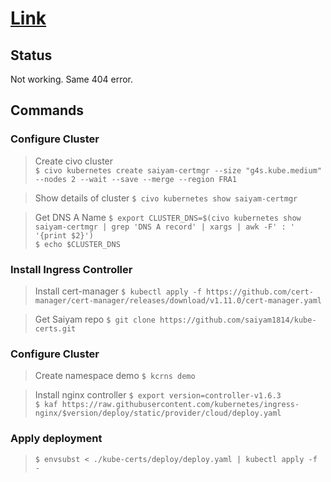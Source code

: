 # [Link](https://youtu.be/KAa2l0oycOk?t=979)

## Status

Not working. Same 404 error.

## Commands

### Configure Cluster

> Create civo cluster \
> `$ civo kubernetes create saiyam-certmgr --size "g4s.kube.medium" --nodes 2 --wait --save --merge --region FRA1`

> Show details of cluster
> `$ civo kubernetes show saiyam-certmgr`

> Get DNS A Name
> `$ export CLUSTER_DNS=$(civo kubernetes show saiyam-certmgr | grep 'DNS A record' | xargs | awk -F' : ' '{print $2}')` \
> `$ echo $CLUSTER_DNS`

### Install Ingress Controller

> Install cert-manager
> `$ kubectl apply -f https://github.com/cert-manager/cert-manager/releases/download/v1.11.0/cert-manager.yaml`

> Get Saiyam repo
> `$ git clone https://github.com/saiyam1814/kube-certs.git`

### Configure Cluster

> Create namespace demo
> `$ kcrns demo`

> Install nginx controller
> `$ export version=controller-v1.6.3` \
> `$ kaf https://raw.githubusercontent.com/kubernetes/ingress-nginx/$version/deploy/static/provider/cloud/deploy.yaml`

### Apply deployment

> `$ envsubst < ./kube-certs/deploy/deploy.yaml | kubectl apply -f -`
